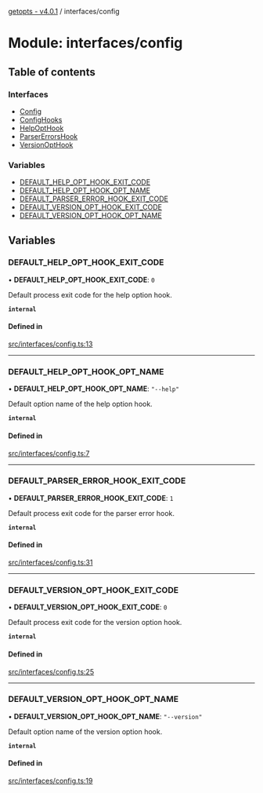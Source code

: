 [getopts - v4.0.1](../README.md) / interfaces/config

# Module: interfaces/config

## Table of contents

### Interfaces

- [Config](../interfaces/interfaces_config.Config.md)
- [ConfigHooks](../interfaces/interfaces_config.ConfigHooks.md)
- [HelpOptHook](../interfaces/interfaces_config.HelpOptHook.md)
- [ParserErrorsHook](../interfaces/interfaces_config.ParserErrorsHook.md)
- [VersionOptHook](../interfaces/interfaces_config.VersionOptHook.md)

### Variables

- [DEFAULT_HELP_OPT_HOOK_EXIT_CODE](interfaces_config.md#default_help_opt_hook_exit_code)
- [DEFAULT_HELP_OPT_HOOK_OPT_NAME](interfaces_config.md#default_help_opt_hook_opt_name)
- [DEFAULT_PARSER_ERROR_HOOK_EXIT_CODE](interfaces_config.md#default_parser_error_hook_exit_code)
- [DEFAULT_VERSION_OPT_HOOK_EXIT_CODE](interfaces_config.md#default_version_opt_hook_exit_code)
- [DEFAULT_VERSION_OPT_HOOK_OPT_NAME](interfaces_config.md#default_version_opt_hook_opt_name)

## Variables

### DEFAULT_HELP_OPT_HOOK_EXIT_CODE

• **DEFAULT_HELP_OPT_HOOK_EXIT_CODE**: `0`

Default process exit code for the help option hook.

**`internal`**

#### Defined in

[src/interfaces/config.ts:13](https://github.com/prasadrajandran/node-getopts/blob/6df82cf/src/interfaces/config.ts#L13)

---

### DEFAULT_HELP_OPT_HOOK_OPT_NAME

• **DEFAULT_HELP_OPT_HOOK_OPT_NAME**: `"--help"`

Default option name of the help option hook.

**`internal`**

#### Defined in

[src/interfaces/config.ts:7](https://github.com/prasadrajandran/node-getopts/blob/6df82cf/src/interfaces/config.ts#L7)

---

### DEFAULT_PARSER_ERROR_HOOK_EXIT_CODE

• **DEFAULT_PARSER_ERROR_HOOK_EXIT_CODE**: `1`

Default process exit code for the parser error hook.

**`internal`**

#### Defined in

[src/interfaces/config.ts:31](https://github.com/prasadrajandran/node-getopts/blob/6df82cf/src/interfaces/config.ts#L31)

---

### DEFAULT_VERSION_OPT_HOOK_EXIT_CODE

• **DEFAULT_VERSION_OPT_HOOK_EXIT_CODE**: `0`

Default process exit code for the version option hook.

**`internal`**

#### Defined in

[src/interfaces/config.ts:25](https://github.com/prasadrajandran/node-getopts/blob/6df82cf/src/interfaces/config.ts#L25)

---

### DEFAULT_VERSION_OPT_HOOK_OPT_NAME

• **DEFAULT_VERSION_OPT_HOOK_OPT_NAME**: `"--version"`

Default option name of the version option hook.

**`internal`**

#### Defined in

[src/interfaces/config.ts:19](https://github.com/prasadrajandran/node-getopts/blob/6df82cf/src/interfaces/config.ts#L19)
